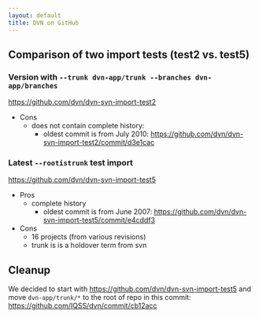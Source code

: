 ```yaml
---
layout: default
title: DVN on GitHub
---
```

## Comparison of two import tests (test2 vs. test5)

### Version with `--trunk dvn-app/trunk --branches dvn-app/branches`

https://github.com/dvn/dvn-svn-import-test2

- Cons
    - does not contain complete history:
        - oldest commit is from July 2010: https://github.com/dvn/dvn-svn-import-test2/commit/d3e1cac

### Latest `--rootistrunk` test import

https://github.com/dvn/dvn-svn-import-test5

- Pros
    - complete history
        - oldest commit is from June 2007: https://github.com/dvn/dvn-svn-import-test5/commit/e4cddf3
- Cons
    - 16 projects (from various revisions)
    - trunk is is a holdover term from svn

## Cleanup

We decided to start with https://github.com/dvn/dvn-svn-import-test5 and move `dvn-app/trunk/*` to the root of repo in this commit: https://github.com/IQSS/dvn/commit/cb12acc
